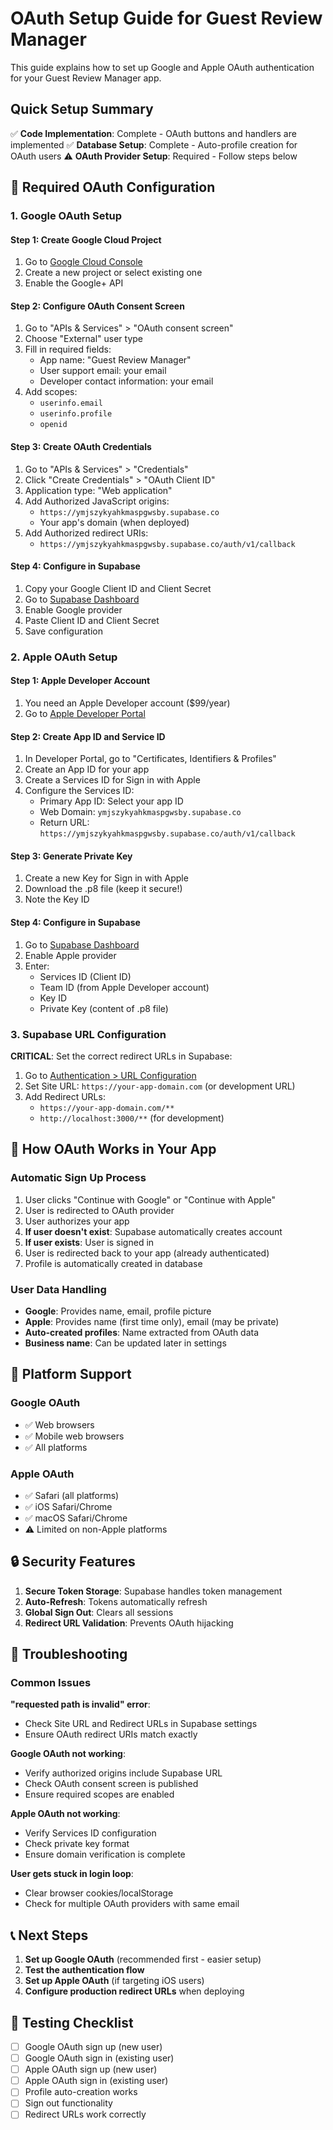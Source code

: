 # OAuth Setup Guide for Guest Review Manager

This guide explains how to set up Google and Apple OAuth authentication for your Guest Review Manager app.

## Quick Setup Summary

✅ **Code Implementation**: Complete - OAuth buttons and handlers are implemented
✅ **Database Setup**: Complete - Auto-profile creation for OAuth users
⚠️ **OAuth Provider Setup**: Required - Follow steps below

## 🔧 Required OAuth Configuration

### 1. Google OAuth Setup

#### Step 1: Create Google Cloud Project
1. Go to [Google Cloud Console](https://console.cloud.google.com/)
2. Create a new project or select existing one
3. Enable the Google+ API

#### Step 2: Configure OAuth Consent Screen
1. Go to "APIs & Services" > "OAuth consent screen"
2. Choose "External" user type
3. Fill in required fields:
   - App name: "Guest Review Manager"
   - User support email: your email
   - Developer contact information: your email
4. Add scopes:
   - `userinfo.email`
   - `userinfo.profile`
   - `openid`

#### Step 3: Create OAuth Credentials
1. Go to "APIs & Services" > "Credentials"
2. Click "Create Credentials" > "OAuth Client ID"
3. Application type: "Web application"
4. Add Authorized JavaScript origins:
   - `https://ymjszykyahkmaspgwsby.supabase.co`
   - Your app's domain (when deployed)
5. Add Authorized redirect URIs:
   - `https://ymjszykyahkmaspgwsby.supabase.co/auth/v1/callback`

#### Step 4: Configure in Supabase
1. Copy your Google Client ID and Client Secret
2. Go to [Supabase Dashboard](https://supabase.com/dashboard/project/82c79c92-97f3-46db-aa01-1eb7a78ab03c/auth/providers)
3. Enable Google provider
4. Paste Client ID and Client Secret
5. Save configuration

### 2. Apple OAuth Setup

#### Step 1: Apple Developer Account
1. You need an Apple Developer account ($99/year)
2. Go to [Apple Developer Portal](https://developer.apple.com/)

#### Step 2: Create App ID and Service ID
1. In Developer Portal, go to "Certificates, Identifiers & Profiles"
2. Create an App ID for your app
3. Create a Services ID for Sign in with Apple
4. Configure the Services ID:
   - Primary App ID: Select your app ID
   - Web Domain: `ymjszykyahkmaspgwsby.supabase.co`
   - Return URL: `https://ymjszykyahkmaspgwsby.supabase.co/auth/v1/callback`

#### Step 3: Generate Private Key
1. Create a new Key for Sign in with Apple
2. Download the .p8 file (keep it secure!)
3. Note the Key ID

#### Step 4: Configure in Supabase
1. Go to [Supabase Dashboard](https://supabase.com/dashboard/project/82c79c92-97f3-46db-aa01-1eb7a78ab03c/auth/providers)
2. Enable Apple provider
3. Enter:
   - Services ID (Client ID)
   - Team ID (from Apple Developer account)
   - Key ID
   - Private Key (content of .p8 file)

### 3. Supabase URL Configuration

**CRITICAL**: Set the correct redirect URLs in Supabase:

1. Go to [Authentication > URL Configuration](https://supabase.com/dashboard/project/82c79c92-97f3-46db-aa01-1eb7a78ab03c/auth/url-configuration)
2. Set Site URL: `https://your-app-domain.com` (or development URL)
3. Add Redirect URLs:
   - `https://your-app-domain.com/**`
   - `http://localhost:3000/**` (for development)

## 🚀 How OAuth Works in Your App

### Automatic Sign Up Process
1. User clicks "Continue with Google" or "Continue with Apple"
2. User is redirected to OAuth provider
3. User authorizes your app
4. **If user doesn't exist**: Supabase automatically creates account
5. **If user exists**: User is signed in
6. User is redirected back to your app (already authenticated)
7. Profile is automatically created in database

### User Data Handling
- **Google**: Provides name, email, profile picture
- **Apple**: Provides name (first time only), email (may be private)
- **Auto-created profiles**: Name extracted from OAuth data
- **Business name**: Can be updated later in settings

## 📱 Platform Support

### Google OAuth
- ✅ Web browsers
- ✅ Mobile web browsers
- ✅ All platforms

### Apple OAuth
- ✅ Safari (all platforms)
- ✅ iOS Safari/Chrome
- ✅ macOS Safari/Chrome
- ⚠️ Limited on non-Apple platforms

## 🔒 Security Features

1. **Secure Token Storage**: Supabase handles token management
2. **Auto-Refresh**: Tokens automatically refresh
3. **Global Sign Out**: Clears all sessions
4. **Redirect URL Validation**: Prevents OAuth hijacking

## 🐛 Troubleshooting

### Common Issues

**"requested path is invalid" error**:
- Check Site URL and Redirect URLs in Supabase settings
- Ensure OAuth redirect URIs match exactly

**Google OAuth not working**:
- Verify authorized origins include Supabase URL
- Check OAuth consent screen is published
- Ensure required scopes are enabled

**Apple OAuth not working**:
- Verify Services ID configuration
- Check private key format
- Ensure domain verification is complete

**User gets stuck in login loop**:
- Clear browser cookies/localStorage
- Check for multiple OAuth providers with same email

## 📞 Next Steps

1. **Set up Google OAuth** (recommended first - easier setup)
2. **Test the authentication flow**
3. **Set up Apple OAuth** (if targeting iOS users)
4. **Configure production redirect URLs** when deploying

## 🎯 Testing Checklist

- [ ] Google OAuth sign up (new user)
- [ ] Google OAuth sign in (existing user)  
- [ ] Apple OAuth sign up (new user)
- [ ] Apple OAuth sign in (existing user)
- [ ] Profile auto-creation works
- [ ] Sign out functionality
- [ ] Redirect URLs work correctly